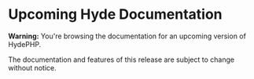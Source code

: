 # Upcoming Hyde Documentation

**Warning:** You're browsing the documentation for an upcoming version of HydePHP.

The documentation and features of this release are subject to change without notice.

